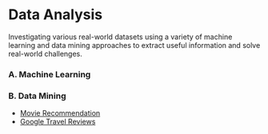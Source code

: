 # Data Analysis
Investigating various real-world datasets using a variety of machine learning and data mining approaches to extract useful information and solve real-world challenges.

### A. Machine Learning

### B. Data Mining
- [Movie Recommendation](https://github.com/Fayssal404/DataScience/tree/master/data-analysis/movie-recommender)
- [Google Travel Reviews](https://github.com/Fayssal404/DataScience/tree/master/data-analysis/google-reviews)
